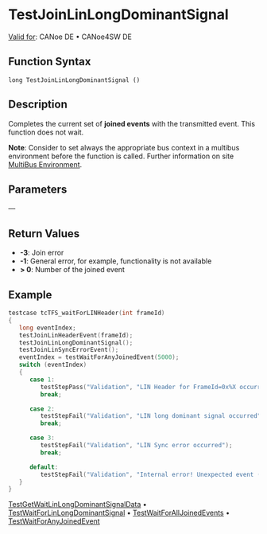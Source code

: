 # TestJoinLinLongDominantSignal

[Valid for](../../../Shared/FeatureAvailability.md): CANoe DE • CANoe4SW DE

## Function Syntax

```
long TestJoinLinLongDominantSignal ()
```

## Description

Completes the current set of **joined events** with the transmitted event. This function does not wait.

**Note**: Consider to set always the appropriate bus context in a multibus environment before the function is called. Further information on site [MultiBus Environment](../../../Shared/CAPL/General/TestMultiBusEnvironment.md).

## Parameters

—

## Return Values

- **-3**: Join error
- **-1**: General error, for example, functionality is not available
- **\> 0**: Number of the joined event

## Example

```c
testcase tcTFS_waitForLINHeader(int frameId)
{
   long eventIndex;
   testJoinLinHeaderEvent(frameId);
   testJoinLinLongDominantSignal();
   testJoinLinSyncErrorEvent();
   eventIndex = testWaitForAnyJoinedEvent(5000);
   switch (eventIndex)
   {
      case 1:
         testStepPass("Validation", "LIN Header for FrameId=0x%X occurred", frameId);
         break;

      case 2:
         testStepFail("Validation", "LIN long dominant signal occurred");
         break;

      case 3:
         testStepFail("Validation", "LIN Sync error occurred");
         break;

      default:
         testStepFail("Validation", "Internal error! Unexpected event (return code %d) on waiting for any LIN event", eventIndex);
   }
}
```

[TestGetWaitLinLongDominantSignalData](CAPLfunctionTestGetWaitLinLongDominantSignalData.md) • [TestWaitForLinLongDominantSignal](CAPLfunctionTestWaitForLinLongDominantSignal.md) • [TestWaitForAllJoinedEvents](CAPLfunctionTestWaitForAllJoinedEvents.md) • [TestWaitForAnyJoinedEvent](CAPLfunctionTestWaitForAnyJoinedEvent.md)
